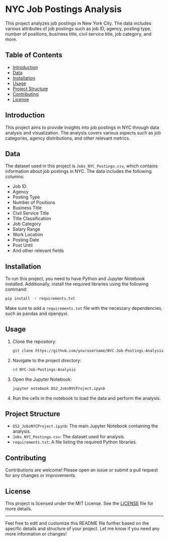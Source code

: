 # NYC Job Postings Analysis

This project analyzes job postings in New York City. The data includes various attributes of job postings such as job ID, agency, posting type, number of positions, business title, civil service title, job category, and more.

## Table of Contents
- [Introduction](#introduction)
- [Data](#data)
- [Installation](#installation)
- [Usage](#usage)
- [Project Structure](#project-structure)
- [Contributing](#contributing)
- [License](#license)

## Introduction
This project aims to provide insights into job postings in NYC through data analysis and visualization. The analysis covers various aspects such as job categories, agency distributions, and other relevant metrics.

## Data
The dataset used in this project is `Jobs_NYC_Postings.csv`, which contains information about job postings in NYC. The data includes the following columns:
- Job ID
- Agency
- Posting Type
- Number of Positions
- Business Title
- Civil Service Title
- Title Classification
- Job Category
- Salary Range
- Work Location
- Posting Date
- Post Until
- And other relevant fields

## Installation
To run this project, you need to have Python and Jupyter Notebook installed. Additionally, install the required libraries using the following command:
```bash
pip install -r requirements.txt
```
Make sure to add a `requirements.txt` file with the necessary dependencies, such as pandas and openpyxl.

## Usage
1. Clone the repository:
    ```bash
    git clone https://github.com/yourusername/NYC-Job-Postings-Analysis.git
    ```
2. Navigate to the project directory:
    ```bash
    cd NYC-Job-Postings-Analysis
    ```
3. Open the Jupyter Notebook:
    ```bash
    jupyter notebook DS2_JobsNYCProject.ipynb
    ```
4. Run the cells in the notebook to load the data and perform the analysis.

## Project Structure
- `DS2_JobsNYCProject.ipynb`: The main Jupyter Notebook containing the analysis.
- `Jobs_NYC_Postings.csv`: The dataset used for analysis.
- `requirements.txt`: A file listing the required Python libraries.

## Contributing
Contributions are welcome! Please open an issue or submit a pull request for any changes or improvements.

## License
This project is licensed under the MIT License. See the [LICENSE](LICENSE) file for more details.

---

Feel free to edit and customize this README file further based on the specific details and structure of your project. Let me know if you need any more information or changes!
